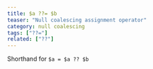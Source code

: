```yaml
---
title: $a ??= $b
teaser: "Null coalescing assignment operator"
category: null coalescing
tags: ["??="]
related: ["??"]
---
```


Shorthand for `$a = $a ?? $b`
